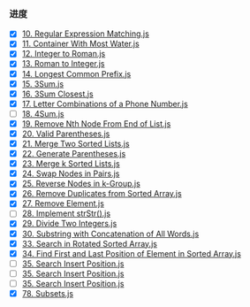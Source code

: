 ### 进度

- [x] [10. Regular Expression Matching.js](https://github.com/hexuanzhang/leecode/blob/master/JavaScript/10.%20Regular%20Expression%20Matching.js)
- [x] [11. Container With Most Water.js](https://github.com/hexuanzhang/leecode/blob/master/JavaScript/11.%20Container%20With%20Most%20Water.js)
- [x] [12. Integer to Roman.js](https://github.com/hexuanzhang/leecode/blob/master/JavaScript/12.%20Integer%20to%20Roman.js)
- [x] [13. Roman to Integer.js](https://github.com/hexuanzhang/leecode/blob/master/JavaScript/13.%20Roman%20to%20Integer.js)
- [x] [14. Longest Common Prefix.js](https://github.com/hexuanzhang/leecode/blob/master/JavaScript/14.%20Longest%20Common%20Prefix.js)
- [x] [15. 3Sum.js](https://github.com/hexuanzhang/leecode/blob/master/JavaScript/15.%203Sum.js)
- [x] [16. 3Sum Closest.js](https://github.com/hexuanzhang/leecode/blob/master/JavaScript/16.%203Sum%20Closest.js)
- [x] [17. Letter Combinations of a Phone Number.js](https://github.com/hexuanzhang/leecode/blob/master/JavaScript/17.%20Letter%20Combinations%20of%20a%20Phone%20Number.js)
- [ ] [18. 4Sum.js](https://github.com/hexuanzhang/leecode/blob/master/JavaScript/18.%204Sum.js)
- [x] [19. Remove Nth Node From End of List.js](https://github.com/hexuanzhang/leecode/blob/master/JavaScript/19.%20Remove%20Nth%20Node%20From%20End%20of%20List.js)
- [x] [20. Valid Parentheses.js](https://github.com/hexuanzhang/leecode/blob/master/JavaScript/20.%20Valid%20Parentheses.js)
- [x] [21. Merge Two Sorted Lists.js](https://github.com/hexuanzhang/leecode/blob/master/JavaScript/21.%20Merge%20Two%20Sorted%20Lists.js)
- [x] [22. Generate Parentheses.js](https://github.com/hexuanzhang/leecode/blob/master/JavaScript/22.%20Generate%20Parentheses.js)
- [x] [23. Merge k Sorted Lists.js](https://github.com/hexuanzhang/leecode/blob/master/JavaScript/23.%20Merge%20k%20Sorted%20Lists.js)
- [x] [24. Swap Nodes in Pairs.js](https://github.com/hexuanzhang/leecode/blob/master/JavaScript/24.%20Swap%20Nodes%20in%20Pairs.js)
- [x] [25. Reverse Nodes in k-Group.js](https://github.com/hexuanzhang/leecode/blob/master/JavaScript/25.%20Reverse%20Nodes%20in%20k-Group.js)
- [x] [26. Remove Duplicates from Sorted Array.js](https://github.com/hexuanzhang/leecode/blob/master/JavaScript/26.%20Remove%20Duplicates%20from%20Sorted%20Array.js)
- [x] [27. Remove Element.js](https://github.com/hexuanzhang/leecode/blob/master/JavaScript/27.%20Remove%20Element.js)
- [ ] [28. Implement strStr().js](<https://github.com/hexuanzhang/leecode/blob/master/JavaScript/28.%20Implement%20strStr().js>)
- [x] [29. Divide Two Integers.js](https://github.com/hexuanzhang/leecode/blob/master/JavaScript/29.%20Divide%20Two%20Integers.js)
- [x] [30. Substring with Concatenation of All Words.js](https://github.com/hexuanzhang/leecode/blob/master/JavaScript/30.%20Substring%20with%20Concatenation%20of%20All%20Words.js)
- [x] [33. Search in Rotated Sorted Array.js](https://github.com/hexuanzhang/leecode/blob/master/JavaScript/33.%20Search%20in%20Rotated%20Sorted%20Array.js)
- [x] [34. Find First and Last Position of Element in Sorted Array.js](https://github.com/hexuanzhang/leecode/blob/master/JavaScript/34.%20Find%20First%20and%20Last%20Position%20of%20Element%20in%20Sorted%20Array.js)
- [ ] [35. Search Insert Position.js](https://github.com/hexuanzhang/leecode/blob/master/JavaScript/35.%20Search%20Insert%20Position.js)
- [ ] [35. Search Insert Position.js](https://github.com/hexuanzhang/leecode/blob/master/JavaScript/35.%20Search%20Insert%20Position.js)
- [ ] [35. Search Insert Position.js](https://github.com/hexuanzhang/leecode/blob/master/JavaScript/35.%20Search%20Insert%20Position.js)
- [x] [78. Subsets.js](https://github.com/hexuanzhang/leecode/blob/master/JavaScript/78.%20Subsets.js)
